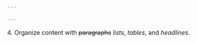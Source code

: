 ```yaml
---

---
```


4.&nbsp;Organize content with <strike>paragraphs</strike> *lists*, *tables*, and *headlines*.